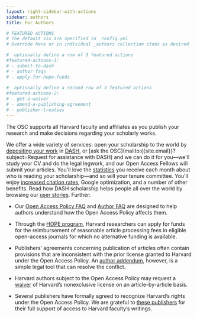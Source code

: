```yaml
---
layout: right-sidebar-with-actions
sidebar: authors
title: For Authors

# FEATURED ACTIONS
# The default six are specified in _config.yml
# Override here or in individual _authors collection items as desired 

#  optionally define a row of 3 featured actions
#featured-actions-1:
# - submit-to-dash
# - author-faqs
# - apply-for-hope-funds
  
#  optionally define a second row of 3 featured actions
#featured-actions-2:
# - get-a-waiver
# - amend-a-publishing-agreement
# - publisher-treaties
---
```


The OSC supports all Harvard faculty and affiliates as you publish your research and make decisions regarding your scholarly works. 

We offer a wide variety of services: open your scholarship to the world by [depositing your work](https://osc.hul.harvard.edu/dash/quicksubmit) in [DASH](http://dash.harvard.edu), or [ask the OSC](mailto:{{site.email}}?subject=Request for assistance with DASH) and we can do it for you&mdash;we'll study your CV and do the legal legwork, and our Open Access Fellows will submit your articles. You'll love the [statistics](https://osc.hul.harvard.edu/dash/mydash/) you receive each month about who is reading your scholarship&mdash;and so will your tenure committee. You'll enjoy [increased citation rates](http://www.openoasis.org/index.php?option=com_content&view=article&id=560&Itemid=391), Google optimization, and a number of other benefits. Read how DASH scholarship helps people all over the world by browsing our [user stories](https://osc.hul.harvard.edu/dash/stories). Further:

- Our [Open Access Policy FAQ]({{site.baseurl}}/policies/faq/) and [Author FAQ]({{site.baseurl}}/authors/faq/) are designed to help authors understand how the Open Access Policy affects them.

- Through the [HOPE program]({{site.baseurl}}/programs/hope/), Harvard researchers can apply for funds for the reimbursement of reasonable article processing fees in eligible open-access journals for which no alternative funding is available.

- Publishers’ agreements concerning publication of articles often contain provisions that are inconsistent with the prior license granted to Harvard under the Open Access Policy. An [author addendum]({{site.baseurl}}/dash/addendum-generator), however, is a simple legal tool that can resolve the conflict.

- Harvard authors subject to the Open Access Policy may request a [waiver]({{site.baseurl}}/dash/authors/waiver/generate) of Harvard’s nonexclusive license on an article-by-article basis.

- Several publishers have formally agreed to recognize Harvard’s rights under the Open Access Policy. We are grateful to [these publishers]({{site.baseurl}}/publishers/treaties/) for their full support of access to Harvard faculty’s writings.
